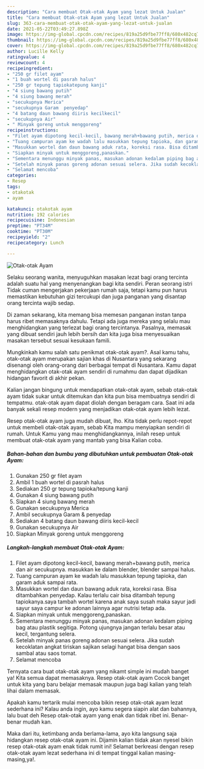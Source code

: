 ```yaml
---
description: "Cara membuat Otak-otak Ayam yang lezat Untuk Jualan"
title: "Cara membuat Otak-otak Ayam yang lezat Untuk Jualan"
slug: 363-cara-membuat-otak-otak-ayam-yang-lezat-untuk-jualan
date: 2021-05-22T03:49:27.898Z
image: https://img-global.cpcdn.com/recipes/819a25d9fbe77ff8/680x482cq70/otak-otak-ayam-foto-resep-utama.jpg
thumbnail: https://img-global.cpcdn.com/recipes/819a25d9fbe77ff8/680x482cq70/otak-otak-ayam-foto-resep-utama.jpg
cover: https://img-global.cpcdn.com/recipes/819a25d9fbe77ff8/680x482cq70/otak-otak-ayam-foto-resep-utama.jpg
author: Lucille Kelly
ratingvalue: 4
reviewcount: 4
recipeingredient:
- "250 gr filet ayam"
- "1 buah wortel di pasrah halus"
- "250 gr tepung tapiokatepung kanji"
- "4 siung bawang putih"
- "4 siung bawang merah"
- "secukupnya Merica"
- "secukupnya Garam  penyedap"
- "4 batang daun bawang diiris kecilkecil"
- "secukupnya Air"
- " Minyak goreng untuk menggoreng"
recipeinstructions:
- "Filet ayam dipotong kecil-kecil, bawang merah+bawang putih, merica dan air secukupnya. masukkan ke dalam blender, blender sampai halus."
- "Tuang campuran ayam ke wadah lalu masukkan tepung tapioka, dan garam aduk sampai rata."
- "Masukkan wortel dan daun bawang aduk rata, koreksi rasa. Bisa ditambahkan penyedap. Kalau terlalu cair bisa ditambah tepung tapiokanya.saya tambah wortel karena anak saya susah maka sayur jadi sayur saya campur ke adonan lainnya agar nutrisi tetap ada."
- "Siapkan minyak untuk menggoreng,panaskan."
- "Sementara menunggu minyak panas, masukan adonan kedalam piping bag atau plastik segitiga. Potong ujungnya jangan terlalu besar atau kecil, tergantung selera."
- "Setelah minyak panas goreng adonan sesuai selera. Jika sudah kecoklatan angkat tiriskan sajikan selagi hangat bisa dengan saos sambal atau saos tomat."
- "Selamat mencoba"
categories:
- Resep
tags:
- otakotak
- ayam

katakunci: otakotak ayam 
nutrition: 192 calories
recipecuisine: Indonesian
preptime: "PT34M"
cooktime: "PT30M"
recipeyield: "2"
recipecategory: Lunch

---
```



![Otak-otak Ayam](https://img-global.cpcdn.com/recipes/819a25d9fbe77ff8/680x482cq70/otak-otak-ayam-foto-resep-utama.jpg)

Selaku seorang wanita, menyuguhkan masakan lezat bagi orang tercinta adalah suatu hal yang menyenangkan bagi kita sendiri. Peran seorang istri Tidak cuman mengerjakan pekerjaan rumah saja, tetapi kamu pun harus memastikan kebutuhan gizi tercukupi dan juga panganan yang disantap orang tercinta wajib sedap.

Di zaman  sekarang, kita memang bisa memesan panganan instan tanpa harus ribet memasaknya dahulu. Tetapi ada juga mereka yang selalu mau menghidangkan yang terlezat bagi orang tercintanya. Pasalnya, memasak yang dibuat sendiri jauh lebih bersih dan kita juga bisa menyesuaikan masakan tersebut sesuai kesukaan famili. 



Mungkinkah kamu salah satu penikmat otak-otak ayam?. Asal kamu tahu, otak-otak ayam merupakan sajian khas di Nusantara yang sekarang disenangi oleh orang-orang dari berbagai tempat di Nusantara. Kamu dapat menghidangkan otak-otak ayam sendiri di rumahmu dan dapat dijadikan hidangan favorit di akhir pekan.

Kalian jangan bingung untuk mendapatkan otak-otak ayam, sebab otak-otak ayam tidak sukar untuk ditemukan dan kita pun bisa membuatnya sendiri di tempatmu. otak-otak ayam dapat diolah dengan beragam cara. Saat ini ada banyak sekali resep modern yang menjadikan otak-otak ayam lebih lezat.

Resep otak-otak ayam juga mudah dibuat, lho. Kita tidak perlu repot-repot untuk membeli otak-otak ayam, sebab Kita mampu menyiapkan sendiri di rumah. Untuk Kamu yang mau menghidangkannya, inilah resep untuk membuat otak-otak ayam yang mantab yang bisa Kalian coba.

<!--inarticleads1-->

##### Bahan-bahan dan bumbu yang dibutuhkan untuk pembuatan Otak-otak Ayam:

1. Gunakan 250 gr filet ayam
1. Ambil 1 buah wortel di pasrah halus
1. Sediakan 250 gr tepung tapioka/tepung kanji
1. Gunakan 4 siung bawang putih
1. Siapkan 4 siung bawang merah
1. Gunakan secukupnya Merica
1. Ambil secukupnya Garam &amp; penyedap
1. Sediakan 4 batang daun bawang diiris kecil-kecil
1. Gunakan secukupnya Air
1. Siapkan  Minyak goreng untuk menggoreng




<!--inarticleads2-->

##### Langkah-langkah membuat Otak-otak Ayam:

1. Filet ayam dipotong kecil-kecil, bawang merah+bawang putih, merica dan air secukupnya. masukkan ke dalam blender, blender sampai halus.
1. Tuang campuran ayam ke wadah lalu masukkan tepung tapioka, dan garam aduk sampai rata.
1. Masukkan wortel dan daun bawang aduk rata, koreksi rasa. Bisa ditambahkan penyedap. Kalau terlalu cair bisa ditambah tepung tapiokanya.saya tambah wortel karena anak saya susah maka sayur jadi sayur saya campur ke adonan lainnya agar nutrisi tetap ada.
1. Siapkan minyak untuk menggoreng,panaskan.
1. Sementara menunggu minyak panas, masukan adonan kedalam piping bag atau plastik segitiga. Potong ujungnya jangan terlalu besar atau kecil, tergantung selera.
1. Setelah minyak panas goreng adonan sesuai selera. Jika sudah kecoklatan angkat tiriskan sajikan selagi hangat bisa dengan saos sambal atau saos tomat.
1. Selamat mencoba




Ternyata cara buat otak-otak ayam yang nikamt simple ini mudah banget ya! Kita semua dapat memasaknya. Resep otak-otak ayam Cocok banget untuk kita yang baru belajar memasak maupun juga bagi kalian yang telah lihai dalam memasak.

Apakah kamu tertarik mulai mencoba bikin resep otak-otak ayam lezat sederhana ini? Kalau anda ingin, ayo kamu segera siapin alat dan bahannya, lalu buat deh Resep otak-otak ayam yang enak dan tidak ribet ini. Benar-benar mudah kan. 

Maka dari itu, ketimbang anda berlama-lama, ayo kita langsung saja hidangkan resep otak-otak ayam ini. Dijamin kalian tiidak akan nyesel bikin resep otak-otak ayam enak tidak rumit ini! Selamat berkreasi dengan resep otak-otak ayam lezat sederhana ini di tempat tinggal kalian masing-masing,ya!.

